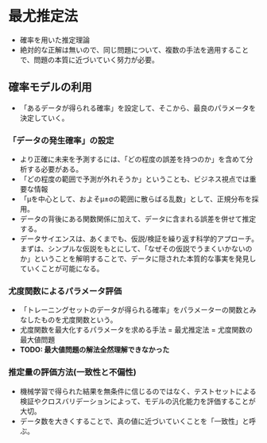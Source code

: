 # 最尤推定法
* 確率を用いた推定理論
* 絶対的な正解は無いので、同じ問題について、複数の手法を適用することで、問題の本質に近づいていく努力が必要。

## 確率モデルの利用
* 「あるデータが得られる確率」を設定して、そこから、最良のパラメータを決定していく。

### 「データの発生確率」の設定
* より正確に未来を予測するには、「どの程度の誤差を持つのか」を含めて分析する必要がある。
* 「どの程度の範囲で予測が外れそうか」ということも、ビジネス視点では重要な情報
* 「μを中心として、およそμ±σの範囲に散らばる乱数」として、正規分布を採用。
* データの背後にある関数関係に加えて、データに含まれる誤差を併せて推定する。
* データサイエンスは、あくまでも、仮説/検証を繰り返す科学的アプローチ。まずは、シンプルな仮説をもとにして、「なぜその仮説でうまくいかないのか」ということを解明することで、データに隠された本質的な事実を発見していくことが可能になる。

### 尤度関数によるパラメータ評価
* 「トレーニングセットのデータが得られる確率」をパラメーターの関数とみなしたものを尤度関数という。
* 尤度関数を最大化するパラメータを求める手法 = 最尤推定法 = 尤度関数の最大値問題
* **TODO: 最大値問題の解法全然理解できなかった**

### 推定量の評価方法(一致性と不偏性)
* 機械学習で得られた結果を無条件に信じるのではなく、テストセットによる検証やクロスバリデーションによって、モデルの汎化能力を評価することが大切。
* データ数を大きくすることで、真の値に近づいていくことを「一致性」と呼ぶ。
